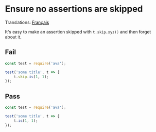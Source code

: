 # Ensure no assertions are skipped

Translations: [Français](https://github.com/avajs/ava-docs/blob/main/fr_FR/related/eslint-plugin-ava/docs/rules/no-skip-assert.md)

It's easy to make an assertion skipped with `t.skip.xyz()` and then forget about it.


## Fail

```js
const test = require('ava');

test('some title', t => {
	t.skip.is(1, 1);
});
```


## Pass

```js
const test = require('ava');

test('some title', t => {
	t.is(1, 1);
});
```
